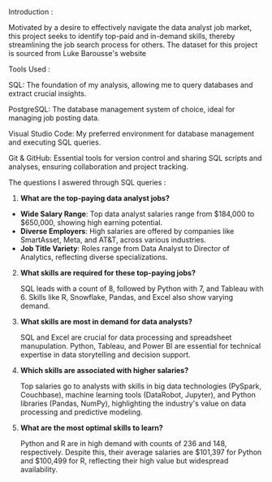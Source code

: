 Introduction :

Motivated by a desire to effectively navigate the data analyst job market, this project seeks to identify top-paid and in-demand skills, thereby streamlining the job search process for others. The dataset for this project is sourced from Luke Barousse's website

Tools Used :

SQL: The foundation of my analysis, allowing me to query databases and extract crucial insights.

PostgreSQL:  The database management system of choice, ideal for managing job posting data.

Visual Studio Code: My preferred environment for database management and executing SQL queries.

Git & GitHub: Essential tools for version control and sharing SQL scripts and analyses, ensuring collaboration and project tracking.

The questions I aswered through SQL queries :

1. **What are the top-paying data analyst jobs?**

- **Wide Salary Range**: Top data analyst salaries range from $184,000 to $650,000, showing high earning potential.
- **Diverse Employers**: High salaries are offered by companies like SmartAsset, Meta, and AT&T, across various industries.
- **Job Title Variety**: Roles range from Data Analyst to Director of Analytics, reflecting diverse specializations.

2. **What skills are required for these top-paying jobs?**

   SQL leads with a count of 8, followed by Python with 7, and Tableau with 6. Skills like R, Snowflake, Pandas, and Excel also show varying demand.

3. **What skills are most in demand for data analysts?**
   
   SQL and Excel are crucial for data processing and spreadsheet manupulation. Python, Tableau, and Power BI are essential for technical expertise in data storytelling and decision support.

4. **Which skills are associated with higher salaries?**

   Top salaries go to analysts with skills in big data technologies (PySpark, Couchbase), machine learning tools (DataRobot, Jupyter), and Python libraries (Pandas, NumPy), highlighting the industry's value on data processing and predictive modeling.

5. **What are the most optimal skills to learn?**

   Python and R are in high demand with counts of 236 and 148, respectively. Despite this, their average salaries are $101,397 for Python and $100,499 for R, reflecting their high value but widespread availability.

